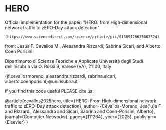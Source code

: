 # HERO

Official implementation for the paper:
    "HERO: from High-dimensional network traffic to zERO-Day attack detection"

    (https://www.sciencedirect.com/science/article/pii/S1389128625002324)

from:
Jesús F. Cevallos M., 
Alessandra Rizzardi, 
Sabrina Sicari,
and Alberto Coen Porisini

Dipartimento di Scienze Teoriche e Applicate
Università degli Studi dell’Insubria
via O. Rossi 9, Varese (VA), 21100, Italy

{jf.cevallosmoreno, alessandra.rizzardi, sabrina.sicari, alberto.coenporisini}@uninsubria.it

If you find this code useful PLEASE cite us:

@article{cevallos2025hero,
  title={HERO: From High-dimensional network traffic to zERO-Day attack detection},
  author={Cevallos-Moreno, Jes{\'u}s F and Rizzardi, Alessandra and Sicari, Sabrina and Coen-Porisini, Alberto},
  journal={Computer Networks},
  pages={111264},
  year={2025},
  publisher={Elsevier}
}
